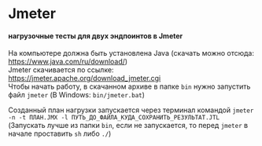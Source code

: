 # Jmeter
#### нагрузочные тесты для двух эндпоинтов в Jmeter

На компьютере должна быть установлена Java (скачать можно отсюда: https://www.java.com/ru/download/)  
Jmeter скачивается по ссылке: https://jmeter.apache.org/download_jmeter.cgi  
Чтобы начать работу, в скачанном архиве в папке `bin` нужно запустить файл `jmeter`
(В Windows: `bin/jmeter.bat`)  

Созданный план нагрузки запускается через терминал командой `jmeter -n -t ПЛАН.JMX -l ПУТЬ_ДО_ФАЙЛА_КУДА_СОХРАНИТЬ_РЕЗУЛЬТАТ.JTL`  
(Запускать лучше из папки `bin`, если не запускается, то перед `jmeter` в начале проставить `sh` либо `./`)
